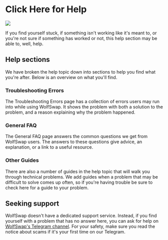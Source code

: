 # Click Here for Help

![](../.gitbook/assets/Wolf\_candid.png)

If you find yourself stuck, if something isn't working like it's meant to, or you're not sure if something has worked or not, this help section may be able to, well, help.

## Help sections

We have broken the help topic down into sections to help you find what you're after. Below is an overview on what you'll find.

### Troubleshooting Errors

The Troubleshooting Errors page has a collection of errors users may run into while using WolfSwap. It shows the problem with both a solution to the problem, and a reason explaining why the problem happened.

### General FAQ

The General FAQ page answers the common questions we get from WolfSwap users. The answers to these questions give advice, an explanation, or a link to a useful resource.

### Other Guides

There are also a number of guides in the help topic that will walk you through technical problems. We add guides when a problem that may be difficult to solve comes up often, so if you're having trouble be sure to check here for a guide to your problem.

## Seeking support

WolfSwap doesn't have a dedicated support service. Instead, if you find yourself with a problem that has no answer here, you can ask for help on [WolfSwap's Telegram channel](https://t.me/wolfswapdefi). For your safety, make sure you read the notice about scams if it's your first time on our Telegram.
